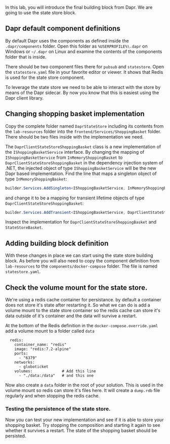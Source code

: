 In this lab, you will introduce the final building block from Dapr. We are going to use the state store block.

## Dapr default component definitions
By default Dapr uses the components as defined inside the `.dapr/components` folder. Open this folder as `%USERPROFILE%\.dapr` on Windows or `~/.dapr` on Linux and examine the contents of the components folder that is inside.

There should be two component files there for `pubsub` and `statestore`. Open the `statestore.yaml` file in your favorite editor or viewer. It shows that Redis is used for the state store component.

To leverage the state store we need to be able to interact with the store by means of the Dapr sidecar. By now you know that this is easiest using the Dapr client library. 

## Changing shopping basket implementation
Copy the complete folder named `DaprStateStore` including its contents from the `lab-resources` folder into the `frontend/Services/ShoppingBasket` folder. There should be two files inside with the implementation we need.

The `DaprClientStateStoreShoppingBasket` class is a new implementation of the `IShoppingBasketService` interface. By changing the mapping of `IShoppingBasketService` from `InMemoryShoppingBasket` to `DaprClientStateStoreShoppingBasket` in the dependency injection system of .NET, the injected object of type `IShoppingBasketService` will be the new Dapr based implementation.
Find the line that maps a singleton object of type `InMemoryShoppingBasket`:

```C#
builder.Services.AddSingleton<IShoppingBasketService, InMemoryShoppingBasketService>();
```

and change it to be a mapping for transient lifetime objects of type `DaprClientStateStoreShoppingBasket`:

```C#
builder.Services.AddTransient<IShoppingBasketService, DaprClientStateStoreShoppingBasket>();
```

Inspect the implementation for `DaprClientStateStoreShoppingBasket` and `StateStoreBasket`.

## Adding building block definition
With these changes in place we can start using the state store building block. As before you will also need to copy the component definition from `lab-resources` to the `components/docker-compose` folder. The file is named `statestore.yaml`.

## Check the volume mount for the state store.
We're using a redis cache container for persistance. by default a container does not store it's state after restarting it. So what we can do is add a volume mount to the state store container so the redis cache can store it's data outside of it's container and the data will survive a restart.

At the bottom of the Redis definition in the `docker-compose.override.yaml` add a volume mount to a folder called `data`
```
  redis:
    container_name: "redis"
    image: "redis:7.2-alpine"
    ports:
      - "6379"
    networks:
      - globoticket
    volumes:             # Add this line
      - "./data:/data"   # and this one
```

Now also create a `data` folder in the root of your solution. This is used in the volume mount so redis can store it's files here. It will create a `dump.rdb` file regularly and when stopping the redis cache. 

### Testing the persistence of the state store.

Now you can test your new implementation and see if it is able to store your shopping basket. Try stopping the composition and starting it again to see whether it survives a restart. The state of the shopping basket should be persisted.